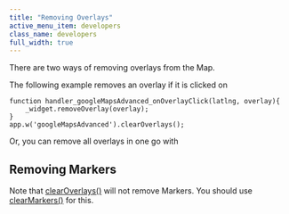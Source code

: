 ```yaml
---
title: "Removing Overlays"
active_menu_item: developers
class_name: developers
full_width: true
---
```



There are two ways of removing overlays from the Map.

The following example removes an overlay if it is clicked on

    function handler_googleMapsAdvanced_onOverlayClick(latlng, overlay){
        _widget.removeOverlay(overlay);
    }
    app.w('googleMapsAdvanced').clearOverlays();
   

Or, you can remove all overlays in one go with

## Removing Markers

Note that [clearOverlays()](/developers/user-guide/scripting-apis/client-api/widget-object-functions/advanced-maps/clearoverlays) will not remove Markers. You should use [clearMarkers()](/developers/user-guide/scripting-apis/client-api/widget-object-functions/advanced-maps/clearmarkers) for this.

